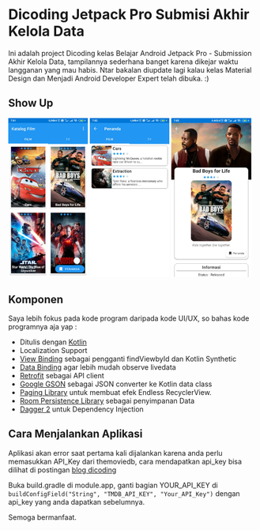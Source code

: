 # Dicoding Jetpack Pro Submisi Akhir Kelola Data
Ini adalah project Dicoding kelas Belajar Android Jetpack Pro - Submission Akhir Kelola Data, tampilannya sederhana banget karena dikejar waktu langganan yang mau habis. Ntar bakalan diupdate lagi kalau kelas Material Design dan Menjadi Android Developer Expert telah dibuka. :)

## Show Up
<img src="/images/main-activity.jpg" width="32%"/> <img src="/images/favourite-activity.jpg" width="32%" /> <img src="/images/detail-activity.jpg" width="32%"/>

## Komponen
Saya lebih fokus pada kode program daripada kode UI/UX, so bahas kode programnya aja yap :
  * Ditulis dengan [Kotlin](https://kotlinlang.org "Kotlin Lang")
  * Localization Support
  * [View Binding](https://developer.android.com/topic/libraries/view-binding) sebagai pengganti findViewbyId dan Kotlin Synthetic
  * [Data Binding](https://developer.android.com/topic/libraries/data-binding) agar lebih mudah observe livedata
  * [Retrofit](https://square.github.io/retrofit) sebagai API client
  * [Google GSON](https://github.com/google/gson) sebagai JSON converter ke Kotlin data class
  * [Paging Library](https://developer.android.com/topic/libraries/architecture/paging) untuk membuat efek Endless RecyclerView.
  * [Room Persistence Library](https://developer.android.com/topic/libraries/architecture/room) sebagai penyimpanan Data
  * [Dagger 2](https://github.com/google/dagger) untuk Dependency Injection

## Cara Menjalankan Aplikasi
Aplikasi akan error saat pertama kali dijalankan karena anda perlu memasukkan API_Key dari themoviedb, cara mendapatkan api_key bisa dilihat di postingan [blog dicoding](https://www.dicoding.com/blog/registrasi-testing-themoviedb-api/)

Buka build.gradle di module.app, ganti bagian YOUR_API_KEY di `buildConfigField("String", "TMDB_API_KEY", "Your_API_Key")` dengan api_key yang anda dapatkan sebelumnya.

Semoga bermanfaat.

